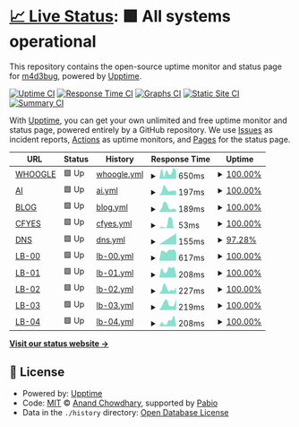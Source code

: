 # [📈 Live Status](https://status.madebug.net): <!--live status--> **🟩 All systems operational**

This repository contains the open-source uptime monitor and status page for [m4d3bug](https://blog.madebug.net), powered by [Upptime](https://github.com/upptime/upptime).

[![Uptime CI](https://github.com/m4d3bug/status/workflows/Uptime%20CI/badge.svg)](https://github.com/m4d3bug/status/actions?query=workflow%3A%22Uptime+CI%22)
[![Response Time CI](https://github.com/m4d3bug/status/workflows/Response%20Time%20CI/badge.svg)](https://github.com/m4d3bug/status/actions?query=workflow%3A%22Response+Time+CI%22)
[![Graphs CI](https://github.com/m4d3bug/status/workflows/Graphs%20CI/badge.svg)](https://github.com/m4d3bug/status/actions?query=workflow%3A%22Graphs+CI%22)
[![Static Site CI](https://github.com/m4d3bug/status/workflows/Static%20Site%20CI/badge.svg)](https://github.com/m4d3bug/status/actions?query=workflow%3A%22Static+Site+CI%22)
[![Summary CI](https://github.com/m4d3bug/status/workflows/Summary%20CI/badge.svg)](https://github.com/m4d3bug/status/actions?query=workflow%3A%22Summary+CI%22)

With [Upptime](https://upptime.js.org), you can get your own unlimited and free uptime monitor and status page, powered entirely by a GitHub repository. We use [Issues](https://github.com/m4d3bug/status/issues) as incident reports, [Actions](https://github.com/m4d3bug/status/actions) as uptime monitors, and [Pages](https://status.madebug.net) for the status page.

<!--start: status pages-->
<!-- This summary is generated by Upptime (https://github.com/upptime/upptime) -->
<!-- Do not edit this manually, your changes will be overwritten -->
<!-- prettier-ignore -->
| URL | Status | History | Response Time | Uptime |
| --- | ------ | ------- | ------------- | ------ |
| <img alt="" src="https://icons.duckduckgo.com/ip3/whoogle.madebug.net.ico" height="13"> [WHOOGLE](https://whoogle.madebug.net) | 🟩 Up | [whoogle.yml](https://github.com/m4d3bug/status/commits/HEAD/history/whoogle.yml) | <details><summary><img alt="Response time graph" src="./graphs/whoogle/response-time-week.png" height="20"> 650ms</summary><br><a href="https://status.madebug.net/history/whoogle"><img alt="Response time 907" src="https://img.shields.io/endpoint?url=https%3A%2F%2Fraw.githubusercontent.com%2Fm4d3bug%2Fstatus%2FHEAD%2Fapi%2Fwhoogle%2Fresponse-time.json"></a><br><a href="https://status.madebug.net/history/whoogle"><img alt="24-hour response time 526" src="https://img.shields.io/endpoint?url=https%3A%2F%2Fraw.githubusercontent.com%2Fm4d3bug%2Fstatus%2FHEAD%2Fapi%2Fwhoogle%2Fresponse-time-day.json"></a><br><a href="https://status.madebug.net/history/whoogle"><img alt="7-day response time 650" src="https://img.shields.io/endpoint?url=https%3A%2F%2Fraw.githubusercontent.com%2Fm4d3bug%2Fstatus%2FHEAD%2Fapi%2Fwhoogle%2Fresponse-time-week.json"></a><br><a href="https://status.madebug.net/history/whoogle"><img alt="30-day response time 852" src="https://img.shields.io/endpoint?url=https%3A%2F%2Fraw.githubusercontent.com%2Fm4d3bug%2Fstatus%2FHEAD%2Fapi%2Fwhoogle%2Fresponse-time-month.json"></a><br><a href="https://status.madebug.net/history/whoogle"><img alt="1-year response time 907" src="https://img.shields.io/endpoint?url=https%3A%2F%2Fraw.githubusercontent.com%2Fm4d3bug%2Fstatus%2FHEAD%2Fapi%2Fwhoogle%2Fresponse-time-year.json"></a></details> | <details><summary><a href="https://status.madebug.net/history/whoogle">100.00%</a></summary><a href="https://status.madebug.net/history/whoogle"><img alt="All-time uptime 99.87%" src="https://img.shields.io/endpoint?url=https%3A%2F%2Fraw.githubusercontent.com%2Fm4d3bug%2Fstatus%2FHEAD%2Fapi%2Fwhoogle%2Fuptime.json"></a><br><a href="https://status.madebug.net/history/whoogle"><img alt="24-hour uptime 100.00%" src="https://img.shields.io/endpoint?url=https%3A%2F%2Fraw.githubusercontent.com%2Fm4d3bug%2Fstatus%2FHEAD%2Fapi%2Fwhoogle%2Fuptime-day.json"></a><br><a href="https://status.madebug.net/history/whoogle"><img alt="7-day uptime 100.00%" src="https://img.shields.io/endpoint?url=https%3A%2F%2Fraw.githubusercontent.com%2Fm4d3bug%2Fstatus%2FHEAD%2Fapi%2Fwhoogle%2Fuptime-week.json"></a><br><a href="https://status.madebug.net/history/whoogle"><img alt="30-day uptime 99.87%" src="https://img.shields.io/endpoint?url=https%3A%2F%2Fraw.githubusercontent.com%2Fm4d3bug%2Fstatus%2FHEAD%2Fapi%2Fwhoogle%2Fuptime-month.json"></a><br><a href="https://status.madebug.net/history/whoogle"><img alt="1-year uptime 99.87%" src="https://img.shields.io/endpoint?url=https%3A%2F%2Fraw.githubusercontent.com%2Fm4d3bug%2Fstatus%2FHEAD%2Fapi%2Fwhoogle%2Fuptime-year.json"></a></details>
| <img alt="" src="https://icons.duckduckgo.com/ip3/ai.madebug.net.ico" height="13"> [AI](https://ai.madebug.net) | 🟩 Up | [ai.yml](https://github.com/m4d3bug/status/commits/HEAD/history/ai.yml) | <details><summary><img alt="Response time graph" src="./graphs/ai/response-time-week.png" height="20"> 197ms</summary><br><a href="https://status.madebug.net/history/ai"><img alt="Response time 152" src="https://img.shields.io/endpoint?url=https%3A%2F%2Fraw.githubusercontent.com%2Fm4d3bug%2Fstatus%2FHEAD%2Fapi%2Fai%2Fresponse-time.json"></a><br><a href="https://status.madebug.net/history/ai"><img alt="24-hour response time 226" src="https://img.shields.io/endpoint?url=https%3A%2F%2Fraw.githubusercontent.com%2Fm4d3bug%2Fstatus%2FHEAD%2Fapi%2Fai%2Fresponse-time-day.json"></a><br><a href="https://status.madebug.net/history/ai"><img alt="7-day response time 197" src="https://img.shields.io/endpoint?url=https%3A%2F%2Fraw.githubusercontent.com%2Fm4d3bug%2Fstatus%2FHEAD%2Fapi%2Fai%2Fresponse-time-week.json"></a><br><a href="https://status.madebug.net/history/ai"><img alt="30-day response time 154" src="https://img.shields.io/endpoint?url=https%3A%2F%2Fraw.githubusercontent.com%2Fm4d3bug%2Fstatus%2FHEAD%2Fapi%2Fai%2Fresponse-time-month.json"></a><br><a href="https://status.madebug.net/history/ai"><img alt="1-year response time 152" src="https://img.shields.io/endpoint?url=https%3A%2F%2Fraw.githubusercontent.com%2Fm4d3bug%2Fstatus%2FHEAD%2Fapi%2Fai%2Fresponse-time-year.json"></a></details> | <details><summary><a href="https://status.madebug.net/history/ai">100.00%</a></summary><a href="https://status.madebug.net/history/ai"><img alt="All-time uptime 100.00%" src="https://img.shields.io/endpoint?url=https%3A%2F%2Fraw.githubusercontent.com%2Fm4d3bug%2Fstatus%2FHEAD%2Fapi%2Fai%2Fuptime.json"></a><br><a href="https://status.madebug.net/history/ai"><img alt="24-hour uptime 100.00%" src="https://img.shields.io/endpoint?url=https%3A%2F%2Fraw.githubusercontent.com%2Fm4d3bug%2Fstatus%2FHEAD%2Fapi%2Fai%2Fuptime-day.json"></a><br><a href="https://status.madebug.net/history/ai"><img alt="7-day uptime 100.00%" src="https://img.shields.io/endpoint?url=https%3A%2F%2Fraw.githubusercontent.com%2Fm4d3bug%2Fstatus%2FHEAD%2Fapi%2Fai%2Fuptime-week.json"></a><br><a href="https://status.madebug.net/history/ai"><img alt="30-day uptime 100.00%" src="https://img.shields.io/endpoint?url=https%3A%2F%2Fraw.githubusercontent.com%2Fm4d3bug%2Fstatus%2FHEAD%2Fapi%2Fai%2Fuptime-month.json"></a><br><a href="https://status.madebug.net/history/ai"><img alt="1-year uptime 100.00%" src="https://img.shields.io/endpoint?url=https%3A%2F%2Fraw.githubusercontent.com%2Fm4d3bug%2Fstatus%2FHEAD%2Fapi%2Fai%2Fuptime-year.json"></a></details>
| <img alt="" src="https://icons.duckduckgo.com/ip3/blog.madebug.net.ico" height="13"> [BLOG](https://blog.madebug.net) | 🟩 Up | [blog.yml](https://github.com/m4d3bug/status/commits/HEAD/history/blog.yml) | <details><summary><img alt="Response time graph" src="./graphs/blog/response-time-week.png" height="20"> 189ms</summary><br><a href="https://status.madebug.net/history/blog"><img alt="Response time 147" src="https://img.shields.io/endpoint?url=https%3A%2F%2Fraw.githubusercontent.com%2Fm4d3bug%2Fstatus%2FHEAD%2Fapi%2Fblog%2Fresponse-time.json"></a><br><a href="https://status.madebug.net/history/blog"><img alt="24-hour response time 273" src="https://img.shields.io/endpoint?url=https%3A%2F%2Fraw.githubusercontent.com%2Fm4d3bug%2Fstatus%2FHEAD%2Fapi%2Fblog%2Fresponse-time-day.json"></a><br><a href="https://status.madebug.net/history/blog"><img alt="7-day response time 189" src="https://img.shields.io/endpoint?url=https%3A%2F%2Fraw.githubusercontent.com%2Fm4d3bug%2Fstatus%2FHEAD%2Fapi%2Fblog%2Fresponse-time-week.json"></a><br><a href="https://status.madebug.net/history/blog"><img alt="30-day response time 149" src="https://img.shields.io/endpoint?url=https%3A%2F%2Fraw.githubusercontent.com%2Fm4d3bug%2Fstatus%2FHEAD%2Fapi%2Fblog%2Fresponse-time-month.json"></a><br><a href="https://status.madebug.net/history/blog"><img alt="1-year response time 147" src="https://img.shields.io/endpoint?url=https%3A%2F%2Fraw.githubusercontent.com%2Fm4d3bug%2Fstatus%2FHEAD%2Fapi%2Fblog%2Fresponse-time-year.json"></a></details> | <details><summary><a href="https://status.madebug.net/history/blog">100.00%</a></summary><a href="https://status.madebug.net/history/blog"><img alt="All-time uptime 100.00%" src="https://img.shields.io/endpoint?url=https%3A%2F%2Fraw.githubusercontent.com%2Fm4d3bug%2Fstatus%2FHEAD%2Fapi%2Fblog%2Fuptime.json"></a><br><a href="https://status.madebug.net/history/blog"><img alt="24-hour uptime 100.00%" src="https://img.shields.io/endpoint?url=https%3A%2F%2Fraw.githubusercontent.com%2Fm4d3bug%2Fstatus%2FHEAD%2Fapi%2Fblog%2Fuptime-day.json"></a><br><a href="https://status.madebug.net/history/blog"><img alt="7-day uptime 100.00%" src="https://img.shields.io/endpoint?url=https%3A%2F%2Fraw.githubusercontent.com%2Fm4d3bug%2Fstatus%2FHEAD%2Fapi%2Fblog%2Fuptime-week.json"></a><br><a href="https://status.madebug.net/history/blog"><img alt="30-day uptime 100.00%" src="https://img.shields.io/endpoint?url=https%3A%2F%2Fraw.githubusercontent.com%2Fm4d3bug%2Fstatus%2FHEAD%2Fapi%2Fblog%2Fuptime-month.json"></a><br><a href="https://status.madebug.net/history/blog"><img alt="1-year uptime 100.00%" src="https://img.shields.io/endpoint?url=https%3A%2F%2Fraw.githubusercontent.com%2Fm4d3bug%2Fstatus%2FHEAD%2Fapi%2Fblog%2Fuptime-year.json"></a></details>
| <img alt="" src="https://icons.duckduckgo.com/ip3/null.ico" height="13"> [CFYES](cfyes.m4d3bug.com) | 🟩 Up | [cfyes.yml](https://github.com/m4d3bug/status/commits/HEAD/history/cfyes.yml) | <details><summary><img alt="Response time graph" src="./graphs/cfyes/response-time-week.png" height="20"> 53ms</summary><br><a href="https://status.madebug.net/history/cfyes"><img alt="Response time 16" src="https://img.shields.io/endpoint?url=https%3A%2F%2Fraw.githubusercontent.com%2Fm4d3bug%2Fstatus%2FHEAD%2Fapi%2Fcfyes%2Fresponse-time.json"></a><br><a href="https://status.madebug.net/history/cfyes"><img alt="24-hour response time 5" src="https://img.shields.io/endpoint?url=https%3A%2F%2Fraw.githubusercontent.com%2Fm4d3bug%2Fstatus%2FHEAD%2Fapi%2Fcfyes%2Fresponse-time-day.json"></a><br><a href="https://status.madebug.net/history/cfyes"><img alt="7-day response time 53" src="https://img.shields.io/endpoint?url=https%3A%2F%2Fraw.githubusercontent.com%2Fm4d3bug%2Fstatus%2FHEAD%2Fapi%2Fcfyes%2Fresponse-time-week.json"></a><br><a href="https://status.madebug.net/history/cfyes"><img alt="30-day response time 16" src="https://img.shields.io/endpoint?url=https%3A%2F%2Fraw.githubusercontent.com%2Fm4d3bug%2Fstatus%2FHEAD%2Fapi%2Fcfyes%2Fresponse-time-month.json"></a><br><a href="https://status.madebug.net/history/cfyes"><img alt="1-year response time 16" src="https://img.shields.io/endpoint?url=https%3A%2F%2Fraw.githubusercontent.com%2Fm4d3bug%2Fstatus%2FHEAD%2Fapi%2Fcfyes%2Fresponse-time-year.json"></a></details> | <details><summary><a href="https://status.madebug.net/history/cfyes">100.00%</a></summary><a href="https://status.madebug.net/history/cfyes"><img alt="All-time uptime 100.00%" src="https://img.shields.io/endpoint?url=https%3A%2F%2Fraw.githubusercontent.com%2Fm4d3bug%2Fstatus%2FHEAD%2Fapi%2Fcfyes%2Fuptime.json"></a><br><a href="https://status.madebug.net/history/cfyes"><img alt="24-hour uptime 100.00%" src="https://img.shields.io/endpoint?url=https%3A%2F%2Fraw.githubusercontent.com%2Fm4d3bug%2Fstatus%2FHEAD%2Fapi%2Fcfyes%2Fuptime-day.json"></a><br><a href="https://status.madebug.net/history/cfyes"><img alt="7-day uptime 100.00%" src="https://img.shields.io/endpoint?url=https%3A%2F%2Fraw.githubusercontent.com%2Fm4d3bug%2Fstatus%2FHEAD%2Fapi%2Fcfyes%2Fuptime-week.json"></a><br><a href="https://status.madebug.net/history/cfyes"><img alt="30-day uptime 100.00%" src="https://img.shields.io/endpoint?url=https%3A%2F%2Fraw.githubusercontent.com%2Fm4d3bug%2Fstatus%2FHEAD%2Fapi%2Fcfyes%2Fuptime-month.json"></a><br><a href="https://status.madebug.net/history/cfyes"><img alt="1-year uptime 100.00%" src="https://img.shields.io/endpoint?url=https%3A%2F%2Fraw.githubusercontent.com%2Fm4d3bug%2Fstatus%2FHEAD%2Fapi%2Fcfyes%2Fuptime-year.json"></a></details>
| <img alt="" src="https://icons.duckduckgo.com/ip3/null.ico" height="13"> [DNS](dns.m4d3bug.com) | 🟩 Up | [dns.yml](https://github.com/m4d3bug/status/commits/HEAD/history/dns.yml) | <details><summary><img alt="Response time graph" src="./graphs/dns/response-time-week.png" height="20"> 155ms</summary><br><a href="https://status.madebug.net/history/dns"><img alt="Response time 189" src="https://img.shields.io/endpoint?url=https%3A%2F%2Fraw.githubusercontent.com%2Fm4d3bug%2Fstatus%2FHEAD%2Fapi%2Fdns%2Fresponse-time.json"></a><br><a href="https://status.madebug.net/history/dns"><img alt="24-hour response time 0" src="https://img.shields.io/endpoint?url=https%3A%2F%2Fraw.githubusercontent.com%2Fm4d3bug%2Fstatus%2FHEAD%2Fapi%2Fdns%2Fresponse-time-day.json"></a><br><a href="https://status.madebug.net/history/dns"><img alt="7-day response time 155" src="https://img.shields.io/endpoint?url=https%3A%2F%2Fraw.githubusercontent.com%2Fm4d3bug%2Fstatus%2FHEAD%2Fapi%2Fdns%2Fresponse-time-week.json"></a><br><a href="https://status.madebug.net/history/dns"><img alt="30-day response time 189" src="https://img.shields.io/endpoint?url=https%3A%2F%2Fraw.githubusercontent.com%2Fm4d3bug%2Fstatus%2FHEAD%2Fapi%2Fdns%2Fresponse-time-month.json"></a><br><a href="https://status.madebug.net/history/dns"><img alt="1-year response time 189" src="https://img.shields.io/endpoint?url=https%3A%2F%2Fraw.githubusercontent.com%2Fm4d3bug%2Fstatus%2FHEAD%2Fapi%2Fdns%2Fresponse-time-year.json"></a></details> | <details><summary><a href="https://status.madebug.net/history/dns">97.28%</a></summary><a href="https://status.madebug.net/history/dns"><img alt="All-time uptime 98.80%" src="https://img.shields.io/endpoint?url=https%3A%2F%2Fraw.githubusercontent.com%2Fm4d3bug%2Fstatus%2FHEAD%2Fapi%2Fdns%2Fuptime.json"></a><br><a href="https://status.madebug.net/history/dns"><img alt="24-hour uptime 98.92%" src="https://img.shields.io/endpoint?url=https%3A%2F%2Fraw.githubusercontent.com%2Fm4d3bug%2Fstatus%2FHEAD%2Fapi%2Fdns%2Fuptime-day.json"></a><br><a href="https://status.madebug.net/history/dns"><img alt="7-day uptime 97.28%" src="https://img.shields.io/endpoint?url=https%3A%2F%2Fraw.githubusercontent.com%2Fm4d3bug%2Fstatus%2FHEAD%2Fapi%2Fdns%2Fuptime-week.json"></a><br><a href="https://status.madebug.net/history/dns"><img alt="30-day uptime 98.80%" src="https://img.shields.io/endpoint?url=https%3A%2F%2Fraw.githubusercontent.com%2Fm4d3bug%2Fstatus%2FHEAD%2Fapi%2Fdns%2Fuptime-month.json"></a><br><a href="https://status.madebug.net/history/dns"><img alt="1-year uptime 98.80%" src="https://img.shields.io/endpoint?url=https%3A%2F%2Fraw.githubusercontent.com%2Fm4d3bug%2Fstatus%2FHEAD%2Fapi%2Fdns%2Fuptime-year.json"></a></details>
| <img alt="" src="https://icons.duckduckgo.com/ip3/lb-00.m4d3bug.com.ico" height="13"> [LB-00](https://lb-00.m4d3bug.com/check) | 🟩 Up | [lb-00.yml](https://github.com/m4d3bug/status/commits/HEAD/history/lb-00.yml) | <details><summary><img alt="Response time graph" src="./graphs/lb-00/response-time-week.png" height="20"> 617ms</summary><br><a href="https://status.madebug.net/history/lb-00"><img alt="Response time 2117" src="https://img.shields.io/endpoint?url=https%3A%2F%2Fraw.githubusercontent.com%2Fm4d3bug%2Fstatus%2FHEAD%2Fapi%2Flb-00%2Fresponse-time.json"></a><br><a href="https://status.madebug.net/history/lb-00"><img alt="24-hour response time 708" src="https://img.shields.io/endpoint?url=https%3A%2F%2Fraw.githubusercontent.com%2Fm4d3bug%2Fstatus%2FHEAD%2Fapi%2Flb-00%2Fresponse-time-day.json"></a><br><a href="https://status.madebug.net/history/lb-00"><img alt="7-day response time 617" src="https://img.shields.io/endpoint?url=https%3A%2F%2Fraw.githubusercontent.com%2Fm4d3bug%2Fstatus%2FHEAD%2Fapi%2Flb-00%2Fresponse-time-week.json"></a><br><a href="https://status.madebug.net/history/lb-00"><img alt="30-day response time 2390" src="https://img.shields.io/endpoint?url=https%3A%2F%2Fraw.githubusercontent.com%2Fm4d3bug%2Fstatus%2FHEAD%2Fapi%2Flb-00%2Fresponse-time-month.json"></a><br><a href="https://status.madebug.net/history/lb-00"><img alt="1-year response time 2117" src="https://img.shields.io/endpoint?url=https%3A%2F%2Fraw.githubusercontent.com%2Fm4d3bug%2Fstatus%2FHEAD%2Fapi%2Flb-00%2Fresponse-time-year.json"></a></details> | <details><summary><a href="https://status.madebug.net/history/lb-00">100.00%</a></summary><a href="https://status.madebug.net/history/lb-00"><img alt="All-time uptime 100.00%" src="https://img.shields.io/endpoint?url=https%3A%2F%2Fraw.githubusercontent.com%2Fm4d3bug%2Fstatus%2FHEAD%2Fapi%2Flb-00%2Fuptime.json"></a><br><a href="https://status.madebug.net/history/lb-00"><img alt="24-hour uptime 100.00%" src="https://img.shields.io/endpoint?url=https%3A%2F%2Fraw.githubusercontent.com%2Fm4d3bug%2Fstatus%2FHEAD%2Fapi%2Flb-00%2Fuptime-day.json"></a><br><a href="https://status.madebug.net/history/lb-00"><img alt="7-day uptime 100.00%" src="https://img.shields.io/endpoint?url=https%3A%2F%2Fraw.githubusercontent.com%2Fm4d3bug%2Fstatus%2FHEAD%2Fapi%2Flb-00%2Fuptime-week.json"></a><br><a href="https://status.madebug.net/history/lb-00"><img alt="30-day uptime 100.00%" src="https://img.shields.io/endpoint?url=https%3A%2F%2Fraw.githubusercontent.com%2Fm4d3bug%2Fstatus%2FHEAD%2Fapi%2Flb-00%2Fuptime-month.json"></a><br><a href="https://status.madebug.net/history/lb-00"><img alt="1-year uptime 100.00%" src="https://img.shields.io/endpoint?url=https%3A%2F%2Fraw.githubusercontent.com%2Fm4d3bug%2Fstatus%2FHEAD%2Fapi%2Flb-00%2Fuptime-year.json"></a></details>
| <img alt="" src="https://icons.duckduckgo.com/ip3/lb-01.m4d3bug.com.ico" height="13"> [LB-01](https://lb-01.m4d3bug.com/check) | 🟩 Up | [lb-01.yml](https://github.com/m4d3bug/status/commits/HEAD/history/lb-01.yml) | <details><summary><img alt="Response time graph" src="./graphs/lb-01/response-time-week.png" height="20"> 208ms</summary><br><a href="https://status.madebug.net/history/lb-01"><img alt="Response time 2248" src="https://img.shields.io/endpoint?url=https%3A%2F%2Fraw.githubusercontent.com%2Fm4d3bug%2Fstatus%2FHEAD%2Fapi%2Flb-01%2Fresponse-time.json"></a><br><a href="https://status.madebug.net/history/lb-01"><img alt="24-hour response time 317" src="https://img.shields.io/endpoint?url=https%3A%2F%2Fraw.githubusercontent.com%2Fm4d3bug%2Fstatus%2FHEAD%2Fapi%2Flb-01%2Fresponse-time-day.json"></a><br><a href="https://status.madebug.net/history/lb-01"><img alt="7-day response time 208" src="https://img.shields.io/endpoint?url=https%3A%2F%2Fraw.githubusercontent.com%2Fm4d3bug%2Fstatus%2FHEAD%2Fapi%2Flb-01%2Fresponse-time-week.json"></a><br><a href="https://status.madebug.net/history/lb-01"><img alt="30-day response time 2528" src="https://img.shields.io/endpoint?url=https%3A%2F%2Fraw.githubusercontent.com%2Fm4d3bug%2Fstatus%2FHEAD%2Fapi%2Flb-01%2Fresponse-time-month.json"></a><br><a href="https://status.madebug.net/history/lb-01"><img alt="1-year response time 2248" src="https://img.shields.io/endpoint?url=https%3A%2F%2Fraw.githubusercontent.com%2Fm4d3bug%2Fstatus%2FHEAD%2Fapi%2Flb-01%2Fresponse-time-year.json"></a></details> | <details><summary><a href="https://status.madebug.net/history/lb-01">100.00%</a></summary><a href="https://status.madebug.net/history/lb-01"><img alt="All-time uptime 98.61%" src="https://img.shields.io/endpoint?url=https%3A%2F%2Fraw.githubusercontent.com%2Fm4d3bug%2Fstatus%2FHEAD%2Fapi%2Flb-01%2Fuptime.json"></a><br><a href="https://status.madebug.net/history/lb-01"><img alt="24-hour uptime 100.00%" src="https://img.shields.io/endpoint?url=https%3A%2F%2Fraw.githubusercontent.com%2Fm4d3bug%2Fstatus%2FHEAD%2Fapi%2Flb-01%2Fuptime-day.json"></a><br><a href="https://status.madebug.net/history/lb-01"><img alt="7-day uptime 100.00%" src="https://img.shields.io/endpoint?url=https%3A%2F%2Fraw.githubusercontent.com%2Fm4d3bug%2Fstatus%2FHEAD%2Fapi%2Flb-01%2Fuptime-week.json"></a><br><a href="https://status.madebug.net/history/lb-01"><img alt="30-day uptime 98.61%" src="https://img.shields.io/endpoint?url=https%3A%2F%2Fraw.githubusercontent.com%2Fm4d3bug%2Fstatus%2FHEAD%2Fapi%2Flb-01%2Fuptime-month.json"></a><br><a href="https://status.madebug.net/history/lb-01"><img alt="1-year uptime 98.61%" src="https://img.shields.io/endpoint?url=https%3A%2F%2Fraw.githubusercontent.com%2Fm4d3bug%2Fstatus%2FHEAD%2Fapi%2Flb-01%2Fuptime-year.json"></a></details>
| <img alt="" src="https://icons.duckduckgo.com/ip3/lb-02.m4d3bug.com.ico" height="13"> [LB-02](https://lb-02.m4d3bug.com/check) | 🟩 Up | [lb-02.yml](https://github.com/m4d3bug/status/commits/HEAD/history/lb-02.yml) | <details><summary><img alt="Response time graph" src="./graphs/lb-02/response-time-week.png" height="20"> 227ms</summary><br><a href="https://status.madebug.net/history/lb-02"><img alt="Response time 234" src="https://img.shields.io/endpoint?url=https%3A%2F%2Fraw.githubusercontent.com%2Fm4d3bug%2Fstatus%2FHEAD%2Fapi%2Flb-02%2Fresponse-time.json"></a><br><a href="https://status.madebug.net/history/lb-02"><img alt="24-hour response time 167" src="https://img.shields.io/endpoint?url=https%3A%2F%2Fraw.githubusercontent.com%2Fm4d3bug%2Fstatus%2FHEAD%2Fapi%2Flb-02%2Fresponse-time-day.json"></a><br><a href="https://status.madebug.net/history/lb-02"><img alt="7-day response time 227" src="https://img.shields.io/endpoint?url=https%3A%2F%2Fraw.githubusercontent.com%2Fm4d3bug%2Fstatus%2FHEAD%2Fapi%2Flb-02%2Fresponse-time-week.json"></a><br><a href="https://status.madebug.net/history/lb-02"><img alt="30-day response time 200" src="https://img.shields.io/endpoint?url=https%3A%2F%2Fraw.githubusercontent.com%2Fm4d3bug%2Fstatus%2FHEAD%2Fapi%2Flb-02%2Fresponse-time-month.json"></a><br><a href="https://status.madebug.net/history/lb-02"><img alt="1-year response time 234" src="https://img.shields.io/endpoint?url=https%3A%2F%2Fraw.githubusercontent.com%2Fm4d3bug%2Fstatus%2FHEAD%2Fapi%2Flb-02%2Fresponse-time-year.json"></a></details> | <details><summary><a href="https://status.madebug.net/history/lb-02">100.00%</a></summary><a href="https://status.madebug.net/history/lb-02"><img alt="All-time uptime 100.00%" src="https://img.shields.io/endpoint?url=https%3A%2F%2Fraw.githubusercontent.com%2Fm4d3bug%2Fstatus%2FHEAD%2Fapi%2Flb-02%2Fuptime.json"></a><br><a href="https://status.madebug.net/history/lb-02"><img alt="24-hour uptime 100.00%" src="https://img.shields.io/endpoint?url=https%3A%2F%2Fraw.githubusercontent.com%2Fm4d3bug%2Fstatus%2FHEAD%2Fapi%2Flb-02%2Fuptime-day.json"></a><br><a href="https://status.madebug.net/history/lb-02"><img alt="7-day uptime 100.00%" src="https://img.shields.io/endpoint?url=https%3A%2F%2Fraw.githubusercontent.com%2Fm4d3bug%2Fstatus%2FHEAD%2Fapi%2Flb-02%2Fuptime-week.json"></a><br><a href="https://status.madebug.net/history/lb-02"><img alt="30-day uptime 100.00%" src="https://img.shields.io/endpoint?url=https%3A%2F%2Fraw.githubusercontent.com%2Fm4d3bug%2Fstatus%2FHEAD%2Fapi%2Flb-02%2Fuptime-month.json"></a><br><a href="https://status.madebug.net/history/lb-02"><img alt="1-year uptime 100.00%" src="https://img.shields.io/endpoint?url=https%3A%2F%2Fraw.githubusercontent.com%2Fm4d3bug%2Fstatus%2FHEAD%2Fapi%2Flb-02%2Fuptime-year.json"></a></details>
| <img alt="" src="https://icons.duckduckgo.com/ip3/lb-03.m4d3bug.com.ico" height="13"> [LB-03](https://lb-03.m4d3bug.com/check) | 🟩 Up | [lb-03.yml](https://github.com/m4d3bug/status/commits/HEAD/history/lb-03.yml) | <details><summary><img alt="Response time graph" src="./graphs/lb-03/response-time-week.png" height="20"> 219ms</summary><br><a href="https://status.madebug.net/history/lb-03"><img alt="Response time 227" src="https://img.shields.io/endpoint?url=https%3A%2F%2Fraw.githubusercontent.com%2Fm4d3bug%2Fstatus%2FHEAD%2Fapi%2Flb-03%2Fresponse-time.json"></a><br><a href="https://status.madebug.net/history/lb-03"><img alt="24-hour response time 208" src="https://img.shields.io/endpoint?url=https%3A%2F%2Fraw.githubusercontent.com%2Fm4d3bug%2Fstatus%2FHEAD%2Fapi%2Flb-03%2Fresponse-time-day.json"></a><br><a href="https://status.madebug.net/history/lb-03"><img alt="7-day response time 219" src="https://img.shields.io/endpoint?url=https%3A%2F%2Fraw.githubusercontent.com%2Fm4d3bug%2Fstatus%2FHEAD%2Fapi%2Flb-03%2Fresponse-time-week.json"></a><br><a href="https://status.madebug.net/history/lb-03"><img alt="30-day response time 193" src="https://img.shields.io/endpoint?url=https%3A%2F%2Fraw.githubusercontent.com%2Fm4d3bug%2Fstatus%2FHEAD%2Fapi%2Flb-03%2Fresponse-time-month.json"></a><br><a href="https://status.madebug.net/history/lb-03"><img alt="1-year response time 227" src="https://img.shields.io/endpoint?url=https%3A%2F%2Fraw.githubusercontent.com%2Fm4d3bug%2Fstatus%2FHEAD%2Fapi%2Flb-03%2Fresponse-time-year.json"></a></details> | <details><summary><a href="https://status.madebug.net/history/lb-03">100.00%</a></summary><a href="https://status.madebug.net/history/lb-03"><img alt="All-time uptime 100.00%" src="https://img.shields.io/endpoint?url=https%3A%2F%2Fraw.githubusercontent.com%2Fm4d3bug%2Fstatus%2FHEAD%2Fapi%2Flb-03%2Fuptime.json"></a><br><a href="https://status.madebug.net/history/lb-03"><img alt="24-hour uptime 100.00%" src="https://img.shields.io/endpoint?url=https%3A%2F%2Fraw.githubusercontent.com%2Fm4d3bug%2Fstatus%2FHEAD%2Fapi%2Flb-03%2Fuptime-day.json"></a><br><a href="https://status.madebug.net/history/lb-03"><img alt="7-day uptime 100.00%" src="https://img.shields.io/endpoint?url=https%3A%2F%2Fraw.githubusercontent.com%2Fm4d3bug%2Fstatus%2FHEAD%2Fapi%2Flb-03%2Fuptime-week.json"></a><br><a href="https://status.madebug.net/history/lb-03"><img alt="30-day uptime 100.00%" src="https://img.shields.io/endpoint?url=https%3A%2F%2Fraw.githubusercontent.com%2Fm4d3bug%2Fstatus%2FHEAD%2Fapi%2Flb-03%2Fuptime-month.json"></a><br><a href="https://status.madebug.net/history/lb-03"><img alt="1-year uptime 100.00%" src="https://img.shields.io/endpoint?url=https%3A%2F%2Fraw.githubusercontent.com%2Fm4d3bug%2Fstatus%2FHEAD%2Fapi%2Flb-03%2Fuptime-year.json"></a></details>
| <img alt="" src="https://icons.duckduckgo.com/ip3/lb-04.m4d3bug.com.ico" height="13"> [LB-04](https://lb-04.m4d3bug.com/check) | 🟩 Up | [lb-04.yml](https://github.com/m4d3bug/status/commits/HEAD/history/lb-04.yml) | <details><summary><img alt="Response time graph" src="./graphs/lb-04/response-time-week.png" height="20"> 208ms</summary><br><a href="https://status.madebug.net/history/lb-04"><img alt="Response time 208" src="https://img.shields.io/endpoint?url=https%3A%2F%2Fraw.githubusercontent.com%2Fm4d3bug%2Fstatus%2FHEAD%2Fapi%2Flb-04%2Fresponse-time.json"></a><br><a href="https://status.madebug.net/history/lb-04"><img alt="24-hour response time 267" src="https://img.shields.io/endpoint?url=https%3A%2F%2Fraw.githubusercontent.com%2Fm4d3bug%2Fstatus%2FHEAD%2Fapi%2Flb-04%2Fresponse-time-day.json"></a><br><a href="https://status.madebug.net/history/lb-04"><img alt="7-day response time 208" src="https://img.shields.io/endpoint?url=https%3A%2F%2Fraw.githubusercontent.com%2Fm4d3bug%2Fstatus%2FHEAD%2Fapi%2Flb-04%2Fresponse-time-week.json"></a><br><a href="https://status.madebug.net/history/lb-04"><img alt="30-day response time 176" src="https://img.shields.io/endpoint?url=https%3A%2F%2Fraw.githubusercontent.com%2Fm4d3bug%2Fstatus%2FHEAD%2Fapi%2Flb-04%2Fresponse-time-month.json"></a><br><a href="https://status.madebug.net/history/lb-04"><img alt="1-year response time 208" src="https://img.shields.io/endpoint?url=https%3A%2F%2Fraw.githubusercontent.com%2Fm4d3bug%2Fstatus%2FHEAD%2Fapi%2Flb-04%2Fresponse-time-year.json"></a></details> | <details><summary><a href="https://status.madebug.net/history/lb-04">100.00%</a></summary><a href="https://status.madebug.net/history/lb-04"><img alt="All-time uptime 100.00%" src="https://img.shields.io/endpoint?url=https%3A%2F%2Fraw.githubusercontent.com%2Fm4d3bug%2Fstatus%2FHEAD%2Fapi%2Flb-04%2Fuptime.json"></a><br><a href="https://status.madebug.net/history/lb-04"><img alt="24-hour uptime 100.00%" src="https://img.shields.io/endpoint?url=https%3A%2F%2Fraw.githubusercontent.com%2Fm4d3bug%2Fstatus%2FHEAD%2Fapi%2Flb-04%2Fuptime-day.json"></a><br><a href="https://status.madebug.net/history/lb-04"><img alt="7-day uptime 100.00%" src="https://img.shields.io/endpoint?url=https%3A%2F%2Fraw.githubusercontent.com%2Fm4d3bug%2Fstatus%2FHEAD%2Fapi%2Flb-04%2Fuptime-week.json"></a><br><a href="https://status.madebug.net/history/lb-04"><img alt="30-day uptime 100.00%" src="https://img.shields.io/endpoint?url=https%3A%2F%2Fraw.githubusercontent.com%2Fm4d3bug%2Fstatus%2FHEAD%2Fapi%2Flb-04%2Fuptime-month.json"></a><br><a href="https://status.madebug.net/history/lb-04"><img alt="1-year uptime 100.00%" src="https://img.shields.io/endpoint?url=https%3A%2F%2Fraw.githubusercontent.com%2Fm4d3bug%2Fstatus%2FHEAD%2Fapi%2Flb-04%2Fuptime-year.json"></a></details>

<!--end: status pages-->

[**Visit our status website →**](https://status.madebug.net)

## 📄 License

- Powered by: [Upptime](https://github.com/upptime/upptime)
- Code: [MIT](./LICENSE) © [Anand Chowdhary](https://anandchowdhary.com), supported by [Pabio](https://pabio.com)
- Data in the `./history` directory: [Open Database License](https://opendatacommons.org/licenses/odbl/1-0/)
